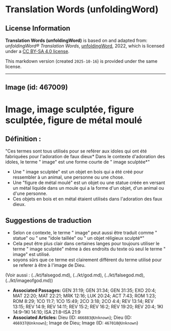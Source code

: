 # Translation Words (unfoldingWord)

## License Information

**Translation Words (unfoldingWord)** is based on and adapted from: _unfoldingWord® Translation Words_, [unfoldingWord](https://unfoldingword.org/utw), 2022, which is licensed under a [CC BY-SA 4.0 license](https://creativecommons.org/licenses/by-sa/4.0/legalcode.en).

This markdown version (created `2025-10-16`) is provided under the same license.



--------------------------------

## Image (id: 467009)

Image, image sculptée, figure sculptée, figure de métal moulé
=============================================================

Définition :
------------

"Ces termes sont tous utilisés pour se reférer aux idoles qui ont été fabriquées pour l'adoration de faux dieux\* Dans le contexte d'adoration des idoles, le terme " image" est une forme courte de " image sculptée\*"

* Une " image sculptée" est un objet en bois qui a été créé pour ressembler à un animal, une personne ou une chose.
* Une "figure de métal moulé" est un objet ou une statue créée en versant un métal liquide dans un moule qui a la forme d'un objet, d'un animal ou d'une personne.
* Ces objets en bois et en métal étaient utilisés dans l'adoration des faux dieux.

Suggestions de traduction
-------------------------

* Selon ce contexte, le terme " image" peut aussi être traduit comme " statue" ou " une "idole taillée" ou " un objet réligieux sculpté\*"
* Cela peut être plus clair dans certaines langes pour toujours utiliser le terme " image sculptée" même à des endroits du texte où seul le terme " image" est utilisé.
* soyons sûrs que ce terme est clairement différent du terme utilisé pour se referer à être à l'image de Dieu.

(Voir aussi : (../kt/falsegod.md), (../kt/god.md), (../kt/falsegod.md), (../kt/imageofgod.md))

* **Associated Passages:** GEN 31:19; GEN 31:34; GEN 31:35; EXO 20:4; MAT 22:20; MAT 22:21; MRK 12:16; LUK 20:24; ACT 7:43; ROM 1:23; ROM 8:29; 1CO 11:7; 1CO 15:49; 2CO 3:18; 2CO 4:4; REV 13:14; REV 13:15; REV 14:9; REV 14:11; REV 15:2; REV 16:2; REV 19:20; REV 20:4; 1KI 14:9–1KI 14:10; ISA 21:8–ISA 21:9
* **Associated Articles:** Dieu (ID: `466883@Unknown`); Dieu (ID: `466937@Unknown`); Image de Dieu; Image (ID: `467010@Unknown`)

